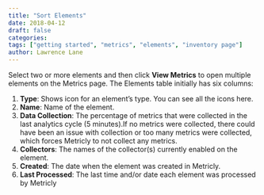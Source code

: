 ```yaml
---
title: "Sort Elements"
date: 2018-04-12
draft: false
categories:
tags: ["getting started", "metrics", "elements", "inventory page"]
author: Lawrence Lane
---
```


Select two or more elements and then click **View Metrics** to open multiple elements on the Metrics page. The Elements table initially has six columns:

1. **Type**: Shows icon for an element’s type. You can see all the icons here.
2. **Name**: Name of the element.
3. **Data Collection**: The percentage of metrics that were collected in the last analytics cycle (5 minutes).If no metrics were collected, there could have been an issue with collection or too many metrics were collected, which forces Metricly to not collect any metrics.
5. **Collectors**: The names of the collector(s) currently enabled on the element.
6. **Created**: The date when the element was created in Metricly.
7. **Last Processed**: The last time and/or date each element was processed by Metricly
